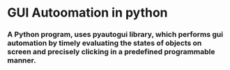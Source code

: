 # GUI Autoomation in python
<h3><p>
A Python program, uses pyautogui library, which performs gui automation by timely evaluating the states of objects on screen and precisely clicking in a predefined programmable manner.
</p></h3>
